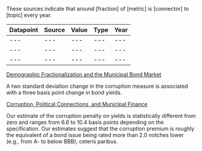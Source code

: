 These sources indicate that around [fraction] of [metric] is [connector] to [topic] every year. 

| Datapoint | Source | Value | Type | Year
| ---  | --- | --- | --- | --- |
| ---  | --- | --- | --- | --- |
| ---  | --- | --- | --- | --- |
| ---  | --- | --- | --- | --- |


[Demographic Fractionalization and the Municipal Bond Market](https://pdfs.semanticscholar.org/d269/161970a066856b652a21da23a47f4732eef4.pdf)

A two standard deviation change in the corruption measure is associated with a three basis point change in bond yields. 

[Corruption, Political Connections, and Municipal Finance](https://academic.oup.com/rfs/article-abstract/22/7/2873/1601113?redirectedFrom=fulltext)

Our estimate of the corruption penalty on yields is statistically
different from zero and ranges from 6.6 to 10.4 basis points depending on the specification. Our estimates suggest that the corruption premium is roughly the equivalent of a bond issue being rated more than 2.0 notches lower (e.g., from A- to below BBB), ceteris paribus. 